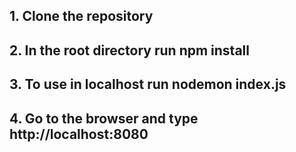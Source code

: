 <h2>1. Clone the repository</h2>
<h2>2. In the root directory run <strong>npm install</strong></h2>
<h2>3. To use in localhost run <strong>nodemon index.js</strong></h2>
<h2>4. Go to the browser and type http://localhost:8080</h2>
